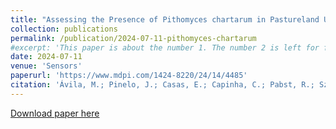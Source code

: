 ```yaml
---
title: "Assessing the Presence of Pithomyces chartarum in Pastureland Using IoT Sensors and Remote Sensing: The Case Study of Terceira Island (Azores, Portugal)"
collection: publications
permalink: /publication/2024-07-11-pithomyces-chartarum
#excerpt: 'This paper is about the number 1. The number 2 is left for future work.'
date: 2024-07-11
venue: 'Sensors'
paperurl: 'https://www.mdpi.com/1424-8220/24/14/4485'
citation: 'Ávila, M.; Pinelo, J.; Casas, E.; Capinha, C.; Pabst, R.; Szczesniak, I.; Domingues, E.; Pinto, C.; Santos, V.; Gil, A.; et al. Assessing the Presence of Pithomyces chartarum in Pastureland Using IoT Sensors and Remote Sensing: The Case Study of Terceira Island (Azores, Portugal). Sensors 2024, 24, 4485. https://doi.org/10.3390/s24144485'
---
```


[Download paper here](https://www.mdpi.com/1424-8220/24/14/4485)
